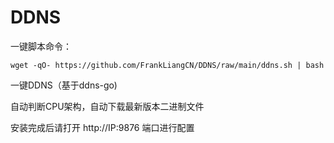 # DDNS

一键脚本命令：

```
wget -qO- https://github.com/FrankLiangCN/DDNS/raw/main/ddns.sh | bash
```

一键DDNS（基于ddns-go)

自动判断CPU架构，自动下载最新版本二进制文件

安装完成后请打开 http://IP:9876 端口进行配置

